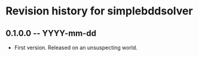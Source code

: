 # Revision history for simplebddsolver

## 0.1.0.0 -- YYYY-mm-dd

* First version. Released on an unsuspecting world.
